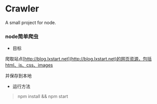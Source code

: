 # Crawler
A small project for node.
### node简单爬虫
* 目标 

 爬取站点[http://blog.lxstart.net](http://blog.lxstart.net)的网页资源，包括html、js、css、images 
  
 并保存到本地 

* 运行方法

 > npm install && npm start
